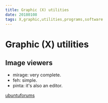 ```yaml
---
title: Graphic (X) utilities
date: 20180108
tags: X,graphic,utilities,programs,software
---
```


# Graphic (X) utilities

## Image viewers

* mirage: very complete.
* feh: simple.
* pinta: it's also an editor.

[ubuntuforums](https://ubuntuforums.org/showthread.php?t=1951155)
